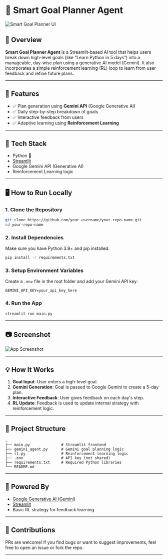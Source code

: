 
# 🧠 Smart Goal Planner Agent

![Smart Goal Planner UI](https://drive.google.com/uc?id=18y6cHjlIXN3CLOXU0KHbfncDohuW0AKz)

## 📌 Overview

**Smart Goal Planner Agent** is a Streamlit-based AI tool that helps users break down high-level goals (like “Learn Python in 5 days”) into a manageable, day-wise plan using a generative AI model (Gemini). It also incorporates a simple reinforcement learning (RL) loop to learn from user feedback and refine future plans.

---

## 🚀 Features

- ✅ Plan generation using **Gemini API** (Google Generative AI)
- ✅ Daily step-by-step breakdown of goals
- ✅ Interactive feedback from users
- ✅ Adaptive learning using **Reinforcement Learning**

---

## 🔧 Tech Stack

- Python 🐍
- [Streamlit](https://streamlit.io/)
- Google Gemini API (Generative AI)
- Reinforcement Learning logic

---

## 🖥️ How to Run Locally

### 1. Clone the Repository

```bash
git clone https://github.com/your-username/your-repo-name.git
cd your-repo-name
```

### 2. Install Dependencies

Make sure you have Python 3.9+ and pip installed.

```bash
pip install -r requirements.txt
```

### 3. Setup Environment Variables

Create a `.env` file in the root folder and add your Gemini API key:

```env
GEMINI_API_KEY=your_api_key_here
```

### 4. Run the App

```bash
streamlit run main.py
```

---

## 📷 Screenshot

![App Screenshot](https://drive.google.com/uc?id=18y6cHjlIXN3CLOXU0KHbfncDohuW0AKz)

---

## 💡 How It Works

1. **Goal Input**: User enters a high-level goal.
2. **Gemini Generation**: Goal is passed to Google Gemini to create a 5-day plan.
3. **Interactive Feedback**: User gives feedback on each day's step.
4. **RL Update**: Feedback is used to update internal strategy with reinforcement logic.

---

## 📁 Project Structure

```
.
├── main.py              # Streamlit frontend
├── gemini_agent.py      # Gemini goal planning logic
├── rl.py                # Reinforcement learning logic
├── .env                 # API key (not shared)
├── requirements.txt     # Required Python libraries
└── README.md
```

---

## 🧠 Powered By

- [Google Generative AI (Gemini)](https://ai.google.dev/)
- [Streamlit](https://streamlit.io/)
- Basic RL strategy for feedback learning

---

## 🙌 Contributions

PRs are welcome! If you find bugs or want to suggest improvements, feel free to open an issue or fork the repo.

---
